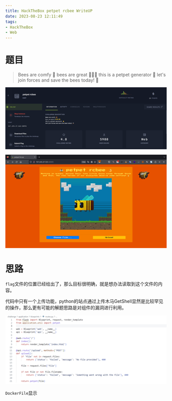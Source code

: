 ```yaml
---
title: HackTheBox petpet rcbee WriteUP
date: 2023-08-23 12:11:49
tags:
- HackTheBox
- Web
---
```


# 题目

> Bees are comfy 🍯
bees are great 🌟🌟🌟
this is a petpet generator 👋
let's join forces and save the bees today! 🐝

![Bee](image.png)

![Web](image-1.png)

# 思路

`flag`文件的位置已经给出了，那么目标很明确，就是想办法读取到这个文件的内容。

代码中只有一个上传功能，python的站点通过上传木马GetShell显然是比较罕见的操作，那么更有可能的解题思路是对组件的漏洞进行利用。

![routers.py](image-2.png)

`DockerFile`显示